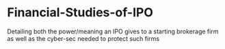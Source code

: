 # Financial-Studies-of-IPO
Detailing both the power/meaning an IPO gives to a starting brokerage firm as well as the cyber-sec needed to protect such firms
